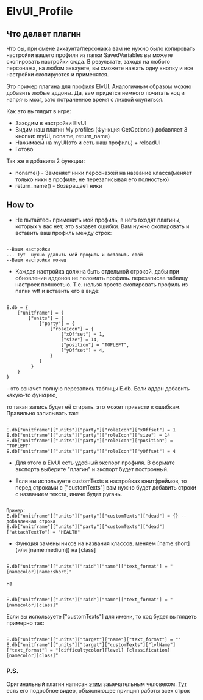 # ElvUI_Profile

## Что делает плагин

Что бы, при смене аккаунта/персонажа вам не нужно было копировать настройки 
вашего профиля из папки SavedVariables вы можете скопировать настройки сюда. 
В результате, заходя на любого персонажа, на любом аккаунте, вы сможете нажать 
одну кнопку и все настройки скопируются и применятся.

Это пример плагина для профиля ElvUI. Аналогичным образом можно добавить любые 
аддоны. Да, вам придется немного почитать код и напрячь мозг, зато потраченное время
с лихвой окупиться. 

Как это выглядит в игре:
 * Заходим в настройки ElvUI 
 * Видим наш плагин My profiles (Функция GetOptions() добавляет 3 кнопки: myUI, noname, return_name)
 * Нажимаем на myUI(это и есть наш профиль) + reloadUI
 * Готово

Так же я добавила 2 функции: 
 * noname() - Заменяет ники персонажей на название класса(меняет только ники в профиле, не перезаписывая его полностью)
 * return_name() - Возвращает ники

## How to 

 * Не пытайтесь применить мой профиль, в него входят плагины, которых у вас нет,
это вызавет ошибки. Вам нужно скопировать и вставить ваш профиль между строк:
<pre><code>
--Ваши настройки 
... Тут  нужно удалить мой профиль и вставить свой
--Ваши настройки конец
</code></pre>

 * Каждая настройка должна быть отдельной строкой, дабы при обновлении аддонов не 
поломать профиль. перезаписав таблицу настроек полностью. Т.е. нельзя просто
скопировать профиль из папки wtf и вставить его в виде:
<pre><code>
E.db = {
    ["unitframe"] = {
        ["units"] = {
            ["party"] = {
                ["roleIcon"] = {
                    ["xOffset"] = 1,
                    ["size"] = 14,
                    ["position"] = "TOPLEFT",
                    ["yOffset"] = 4,
                }
            }
         }       
    }
}
</code></pre> - это означет полную перезапись таблицы E.db. Если аддон добавить какую-то функцию, 
то такая запись будет её стирать. это может привести к ошибкам. 
Правильно записывать так:
<pre><code>
E.db["unitframe"]["units"]["party"]["roleIcon"]["xOffset"] = 1
E.db["unitframe"]["units"]["party"]["roleIcon"]["size"] = 14
E.db["unitframe"]["units"]["party"]["roleIcon"]["position"] = "TOPLEFT"
E.db["unitframe"]["units"]["party"]["roleIcon"]["yOffset"] = 4
</code></pre>

 * Для этого в ElvUI есть удобный экспорт профиля. В формате экспорта выберите "плагин" 
и экспорт будет построчный.

 * Если вы используете customTexts в настройках юнитфреймов, то перед строками с 
["customTexts"] вам нужно будет добавить строки с названием текста, иначе будет ругань.
<pre><code>
Пример:
E.db["unitframe"]["units"]["party"]["customTexts"]["dead"] = {} -- добавленная строка
E.db["unitframe"]["units"]["party"]["customTexts"]["dead"]["attachTextTo"] = "HEALTH"
</code></pre>

 * Функция замены ников на названия классов. меняем [name:short](или [name:medium]) на [class]
<pre><code>
E.db["unitframe"]["units"]["raid"]["name"]["text_format"] = "[namecolor][name:short]"
</code></pre>
на
<pre><code>
E.db["unitframe"]["units"]["raid"]["name"]["text_format"] = "[namecolor][class]"
</code></pre>
Если вы используете ["customTexts"] для имени, то код будет выглядеть примерно так:
<pre><code>
E.db["unitframe"]["units"]["target"]["name"]["text_format"] = ""
E.db["unitframe"]["units"]["target"]["customTexts"]["lvlName"]["text_format"] = "[difficultycolor][level] [classification] [namecolor][class]"
</code></pre>	

### P.S. 

Оригинальный плагин написан [этим](http://shadowmage.ru/about/) замечательным человеком. [Тут](https://www.youtube.com/watch?v=U6ZV_sPVYno&index=1&list=PLfgzSuaNSSQUh8EfwARn9_mWTXi1X0Gtx) есть его подробное видео, 
объясняющее принцип работы всех строк